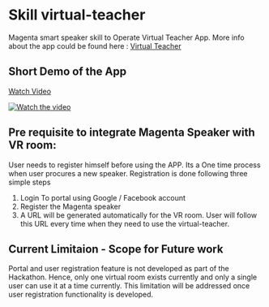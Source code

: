 # Skill virtual-teacher

Magenta smart speaker skill to Operate Virtual Teacher App. More info about the app could be found here : [Virtual Teacher](https://remote-rhapsody-platform.hubraum.com/#/projects/5fbbd28663da71001b1d3f83)

## Short Demo of the App

[Watch Video](https://www.youtube.com/watch?v=mXDeAB8i0bo)

[![Watch the video](https://res.cloudinary.com/ideation/image/upload/w_1920,c_fit,q_auto,f_auto,dpr_auto/ouqmyj3oy5klffsshhzr)](https://www.youtube.com/watch?v=mXDeAB8i0bo)

## Pre requisite to integrate Magenta Speaker with VR room:

User needs to register himself before using the APP. Its a One time process when user procures a new speaker. Registration is done following three simple steps

1) Login To portal using Google / Facebook account
2) Register the Magenta speaker 
3) A URL will be generated automatically for the VR room. 
User will follow this URL every time when they need to use the virtual-teacher.

## Current Limitaion - Scope for Future work
Portal and user registration feature is not developed as part of the Hackathon. Hence, only one virtual room exists currently and only a single user can use it at a time currently. This limitation will be addressed once user registration functionality is developed. 